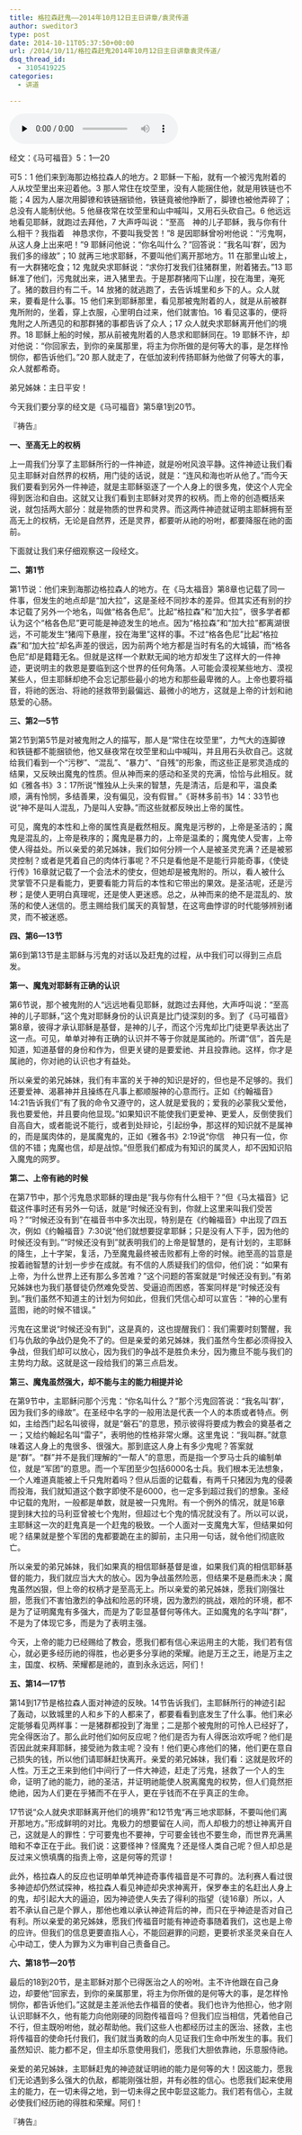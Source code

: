```yaml
---
title: 格拉森赶鬼——2014年10月12日主日讲章/袁灵传道
author: sweditor3
type: post
date: 2014-10-11T05:37:50+00:00
url: /2014/10/11/格拉森赶鬼2014年10月12日主日讲章袁灵传道/
dsq_thread_id:
  - 3105419225
categories:
  - 讲道

---
```

<div id="c-11678" class="grandmp3">
  <audio src="https://t5.shwchurch.org/wp-content/uploads/2014/10/2014年10月12日讲道【音频】.mp3" controls false preload="none" autobuffer="false"></audio>
</div>

经文：《马可福音》5：1—20

可5：1 他们来到海那边格拉森人的地方。2 耶稣一下船，就有一个被污鬼附着的人从坟茔里出来迎着他。3 那人常住在坟茔里，没有人能捆住他，就是用铁链也不能；4 因为人屡次用脚镣和铁链捆锁他，铁链竟被他挣断了，脚镣也被他弄碎了；总没有人能制伏他。5 他昼夜常在坟茔里和山中喊叫，又用石头砍自己。6 他远远地看见耶稣，就跑过去拜他，7 大声呼叫说：“至高　神的儿子耶稣，我与你有什么相干？我指着　神恳求你，不要叫我受苦！”8 是因耶稣曾吩咐他说：“污鬼啊，从这人身上出来吧！”9 耶稣问他说：“你名叫什么？”回答说：“我名叫‘群’，因为我们多的缘故”；10 就再三地求耶稣，不要叫他们离开那地方。11 在那里山坡上，有一大群猪吃食；12 鬼就央求耶稣说：“求你打发我们往猪群里，附着猪去。”13 耶稣准了他们，污鬼就出来，进入猪里去。于是那群猪闯下山崖，投在海里，淹死了。猪的数目约有二千。14 放猪的就逃跑了，去告诉城里和乡下的人。众人就来，要看是什么事。15 他们来到耶稣那里，看见那被鬼附着的人，就是从前被群鬼所附的，坐着，穿上衣服，心里明白过来，他们就害怕。16 看见这事的，便将鬼附之人所遇见的和那群猪的事都告诉了众人；17 众人就央求耶稣离开他们的境界。18 耶稣上船的时候，那从前被鬼附着的人恳求和耶稣同在。19 耶稣不许，却对他说：“你回家去，到你的亲属那里，将主为你所做的是何等大的事，是怎样怜悯你，都告诉他们。”20 那人就走了，在低加波利传扬耶稣为他做了何等大的事，众人就都希奇。

弟兄姊妹：主日平安！

今天我们要分享的经文是《马可福音》第5章1到20节。
  
『祷告』

**一、至高无上的权柄**

上一周我们分享了主耶稣所行的一件神迹，就是吩咐风浪平静。这件神迹让我们看见主耶稣对自然界的权柄，用门徒的话说，就是：“连风和海也听从他了。”而今天我们要看到另外一件神迹，就是主耶稣驱逐了一个人身上的很多鬼，使这个人完全得到医治和自由。这就又让我们看到主耶稣对灵界的权柄。而上帝的创造概括来说，就包括两大部分：就是物质的世界和灵界。而这两件神迹就证明主耶稣拥有至高无上的权柄，无论是自然界，还是灵界，都要听从祂的吩咐，都要降服在祂的面前。
  
下面就让我们来仔细观察这一段经文。

**二、第1节**

第1节说：他们来到海那边格拉森人的地方。在《马太福音》第8章也记载了同一件事，但发生的地点却是“加大拉”，这是圣经不同抄本的差异。但其实还有别的抄本记载了另外一个地名，叫做“格各色尼”。比起“格拉森”和“加大拉”，很多学者都认为这个“格各色尼”更可能是神迹发生的地点。因为“格拉森”和“加大拉”都离湖很远，不可能发生“猪闯下悬崖，投在海里”这样的事。不过“格各色尼”比起“格拉森”和“加大拉”却名声差的很远，因为前两个地方都是当时有名的大城镇，而“格各色尼”却是籍籍无名。但就是这样一个默默无闻的地方却发生了这样大的一件神迹，更说明主的救恩是要临到这个世界的任何角落。人可能会漠视某些地方、漠视某些人，但主耶稣却绝不会忘记那些最小的地方和那些最卑微的人。上帝也要将福音，将祂的医治、将祂的拯救带到最偏远、最微小的地方，这就是上帝的计划和祂慈爱的心肠。

**三、第2—5节**

第2节到第5节是对被鬼附之人的描写，那人是“常住在坟茔里”，力气大的连脚镣和铁链都不能捆锁他，他又昼夜常在坟茔里和山中喊叫，并且用石头砍自己。这就给我们看到一个“污秽”、“混乱”、“暴力”、“自残”的形象，而这些正是邪灵造成的结果，又反映出魔鬼的性质。但从神而来的感动和圣灵的充满，恰恰与此相反。就如《雅各书》3：17所说“惟独从上头来的智慧，先是清洁，后是和平，温良柔顺，满有怜悯，多结善果，没有偏见，没有假冒。”《哥林多前书》14：33节也说“神不是叫人混乱，乃是叫人安静。”而这些就都反映出上帝的属性。

可见，魔鬼的本性和上帝的属性真是截然相反。魔鬼是污秽的，上帝是圣洁的；魔鬼是混乱的，上帝是秩序的；魔鬼是暴力的，上帝是温柔的；魔鬼使人受害，上帝使人得益处。所以亲爱的弟兄姊妹，我们如何分辨一个人是被圣灵充满？还是被邪灵控制？或者是凭着自己的肉体行事呢？不只是看他是不是能行异能奇事，《使徒行传》16章就记载了一个会法术的使女，但她却是被鬼附的。所以，看人被什么灵掌管不只是看能力，更要看能力背后的本性和它带出的果效。是圣洁呢，还是污秽；是使人更明白真理呢，还是使人更迷惑。总之，从神而来的绝不是混乱的、放荡的和使人迷信的。愿主赐给我们属天的真智慧，在这弯曲悖谬的时代能够辨别诸灵，而不被迷惑。

**四、第6—13节**

第6到第13节是主耶稣与污鬼的对话以及赶鬼的过程，从中我们可以得到三点启发。

**第一、魔鬼对耶稣有正确的认识**

第6节说，那个被鬼附的人“远远地看见耶稣，就跑过去拜他，大声呼叫说：“至高　神的儿子耶稣，”这个鬼对耶稣身份的认识真是比门徒深刻的多。到了《马可福音》第8章，彼得才承认耶稣是基督，是神的儿子，而这个污鬼却比门徒更早表达出了这一点。可见，单单对神有正确的认识并不等于你就是属祂的。所谓“信”，首先是知道，知道基督的身份和作为，但更关键的是要爱祂、并且投靠祂。这样，你才是属祂的，你对祂的认识也才有益处。

所以亲爱的弟兄姊妹，我们有丰富的关于神的知识是好的，但也是不足够的。我们还要爱神、渴慕神并且操练在凡事上都顺服神的心意而行。正如《约翰福音》14:21告诉我们“有了我的命令又遵守的，这人就是爱我的；爱我的必蒙我父爱他，我也要爱他，并且要向他显现。”如果知识不能使我们更爱神、更爱人，反倒使我们自高自大，或者能说不能行，或者到处辩论，引起纷争，那这样的知识就不是属神的，而是属肉体的，是属魔鬼的，正如《雅各书》2:19说“你信　神只有一位，你信的不错；鬼魔也信，却是战惊。”但愿我们都成为有知识的属灵人，却不因知识陷入魔鬼的网罗。

**第二、上帝有祂的时候**

在第7节中，那个污鬼恳求耶稣的理由是“我与你有什么相干？”但《马太福音》记载这件事时还有另外一句话，就是“时候还没有到，你就上这里来叫我们受苦吗？”“时候还没有到”在福音书中多次出现，特别是在《约翰福音》中出现了四五次，例如《约翰福音》7:30说“他们就想要捉拿耶稣；只是没有人下手，因为他的时候还没有到。”“时候还没有到”就表明我们的上帝是智慧的，是有计划的，主耶稣的降生，上十字架，复活，乃至魔鬼最终被击败都有上帝的时候。祂至高的旨意是按着祂智慧的计划一步步在成就。有不信的人质疑我们的信仰，他们说：“如果有上帝，为什么世界上还有那么多苦难？”这个问题的答案就是“时候还没有到。”有弟兄姊妹也为我们基督徒仍然难免受苦、受逼迫而困惑，答案同样是“时候还没有到。”我们虽然不知道主的计划为何如此，但我们凭信心却可以宣告：“神的心里有蓝图，祂的时候不错误。”

污鬼在这里说“时候还没有到”，这是真的，这也提醒我们：我们需要时刻警醒，我们与仇敌的争战仍是免不了的。但是亲爱的弟兄姊妹，我们虽然今生都必须得投入争战，但我们却可以放心，因为我们的争战不是胜负未分，因为撒旦不能与我们的主势均力敌。这就是这一段给我们的第三点启发。

**第三、魔鬼虽然强大，却不能与主的能力相提并论**

在第9节中，主耶稣问那个污鬼：“你名叫什么？”那个污鬼回答说：“我名叫‘群’，因为我们多的缘故”。在圣经中名字的一般用法是代表一个人的本质或者特点。例如，主给西门起名叫彼得，就是“磐石”的意思，预示彼得将要成为教会的奠基者之一；又给约翰起名叫“雷子”，表明他的性格非常火爆。这里鬼说：“我叫群。”就意味着这人身上的鬼很多、很强大。那到底这人身上有多少鬼呢？答案就是“群”。“群”并不是我们理解的“一帮人”的意思，而是指一个罗马士兵的编制单位，就是“军团”的意思。而一个军团至少包括6000名士兵。我们根本无法想象，一个人难道真能被上千只鬼附着吗？但从后面的记载看，有两千只猪因为鬼的侵袭而投海，我们就知道这个数字即使不是6000，也一定多到超过我们的想象。圣经中记载的鬼附，一般都是单数，就是被一只鬼附。有一个例外的情况，就是16章提到抹大拉的马利亚曾被七个鬼附，但超过七个鬼的情况就没有了。所以可以说，主耶稣这一次的赶鬼真是一个赶鬼的极致。一个人面对一支魔鬼大军，但结果如何呢？结果就是整个军团的鬼都要跪在主的脚前，主只用一句话，就令他们彻底败亡。
  
所以亲爱的弟兄姊妹，我们如果真的相信耶稣基督是谁，如果我们真的相信耶稣基督的能力，我们就应当大大的放心。因为争战虽然险恶，但结果不是悬而未决；魔鬼虽然凶狠，但上帝的权柄才是至高无上。所以亲爱的弟兄姊妹，愿我们刚强壮胆，愿我们不害怕激烈的争战和险恶的环境，因为激烈的挑战，艰险的环境，都不是为了证明魔鬼有多强大，而是为了彰显基督何等伟大。正如魔鬼的名字叫“群”，不是为了体现它多，而是为了表明主强。

今天，上帝的能力已经赐给了教会，愿我们都有信心来运用主的大能，我们若有信心，就必更多经历祂的得胜，也必更多分享祂的荣耀。祂是万王之王，祂是万主之主，国度、权柄、荣耀都是祂的，直到永永远远，阿们！

**五、第14—17节**

第14到17节是格拉森人面对神迹的反映。14节告诉我们，主耶稣所行的神迹引起了轰动，以致城里的人和乡下的人都来了，都要看看到底发生了什么事。他们来必定能够看见两样事：一是猪群都投到了海里；二是那个被鬼附的可怜人已经好了，完全得医治了。那么此时他们如何反应呢？他们是否为有人得医治欢呼呢？他们是否因此就来拜耶稣，接受祂为救主呢？没有！他们更心疼他们的猪，他们更在意自己损失的钱，所以他们请耶稣赶快离开。亲爱的弟兄姊妹，我们看：这就是败坏的人性。万王之王来到他们中间行了一件大神迹，赶走了污鬼，拯救了一个人的生命，证明了祂的能力，祂的圣洁，并证明祂能使人脱离魔鬼的权势，但人们竟然拒绝祂，因为人们更在乎猪而不在乎人，更在乎钱而不在乎真正的生命。

17节说“众人就央求耶稣离开他们的境界”和12节鬼“再三地求耶稣，不要叫他们离开那地方。”形成鲜明的对比。鬼极力的想要留在人间，而人却极力的想让神离开自己，这就是人的罪性：宁可要鬼也不要神，宁可要金钱也不要生命，而世界充满黑暗和不幸正在于此。我们说：这要怪神？怪魔鬼？还是怪人类自己呢？但人却总是反过来义愤填膺的指责上帝，这是何等的荒谬！

此外，格拉森人的反应也证明单单凭神迹奇事传福音是不可靠的。法利赛人看过很多神迹却仍然试探神，格拉森人看见神迹却央求神离开，保罗奉主的名赶出人身上的鬼，却引起大大的逼迫，因为神迹使人失去了得利的指望（徒16章）所以，人若不承认自己是个罪人，那他也难以承认神迹背后的神，而只在乎神迹是否对自己有利。所以亲爱的弟兄姊妹，愿我们传福音时能有神迹奇事随着我们，这也是上帝的应许。但我们的信息更要直指人心，不能回避罪的问题，更要祈求圣灵亲自在人心中动工，使人为罪为义为审判自己责备自己。

**六、第18节—20节**

最后的18到20节，是主耶稣对那个已得医治之人的吩咐。主不许他跟在自己身边，却要他“回家去，到你的亲属那里，将主为你所做的是何等大的事，是怎样怜悯你，都告诉他们。”这就是主差派他去作福音的使者。我们也许为他担心，他才刚认识耶稣不久，他有能力向他刚硬的同胞传福音吗？但我们应当相信，凭着他自己不行，但主既吩咐他，就必帮助他。我们这些人也都经历过主的医治、拯救，主也将传福音的使命托付我们，我们就当勇敢的向人见证我们生命中所发生的事。我们虽然知识、能力都不足，但主却乐意使用我们，愿我们大胆依靠祂，乐意服侍祂。

亲爱的弟兄姊妹，主耶稣赶鬼的神迹就证明祂的能力是何等的大！因这能力，愿我们无论遇到多么强大的仇敌，都能刚强壮胆，并有必胜的信心。也愿我们起来使用主的能力，在一切未得之地，到一切未得之民中彰显这能力。我们若有信心，主就必使我们经历祂的得胜和荣耀。阿们！

『祷告』